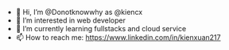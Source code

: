 - 👋 Hi, I’m @Donotknowwhy as @kiencx
- 👀 I’m interested in web developer
- 🌱 I’m currently learning fullstacks and cloud service
- 📫 How to reach me: https://www.linkedin.com/in/kienxuan217
<!---
Donotknowwhy/Donotknowwhy is a ✨ special ✨ repository because its `README.md` (this file) appears on your GitHub profile.
You can click the Preview link to take a look at your changes.
--->


